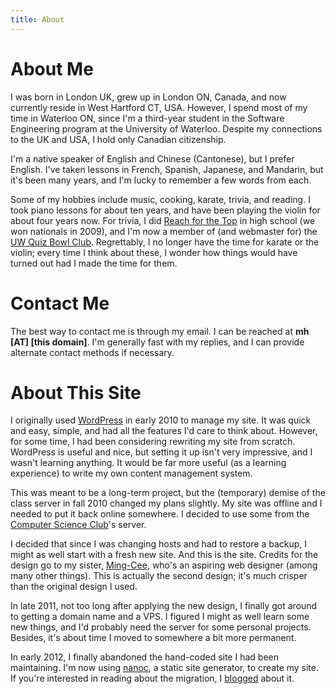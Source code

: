 ```yaml
---
title: About
---
```


About Me
========

I was born in London UK, grew up in London ON, Canada, and now currently reside in West Hartford CT, USA.  However, I spend most of my time in Waterloo ON, since I'm a third-year student in the Software Engineering program at the University of Waterloo.  Despite my connections to the UK and USA, I hold only Canadian citizenship.

I'm a native speaker of English and Chinese (Cantonese), but I prefer English.  I've taken lessons in French, Spanish, Japanese, and Mandarin, but it's been many years, and I'm lucky to remember a few words from each.

Some of my hobbies include music, cooking, karate, trivia, and reading.  I took piano lessons for about ten years, and have been playing the violin for about four years now.  For trivia, I did [Reach for the Top][] in high school (we won nationals in 2009), and I'm now a member of (and webmaster for) the [UW Quiz Bowl Club][].  Regrettably, I no longer have the time for karate or the violin; every time I think about these, I wonder how things would have turned out had I made the time for them.

[Reach for the Top]: http://www.reachforthetop.com
[UW Quiz Bowl Club]: http://quizbowl.uwaterloo.ca

Contact Me
==========
The best way to contact me is through my email. I can be reached at **mh [AT] [this domain]**. I'm generally fast with my replies, and I can provide alternate contact methods if necessary.

About This Site
===============
I originally used [WordPress][] in early 2010 to manage my site. It was quick and easy, simple, and had all the features I'd care to think about.  However, for some time, I had been considering rewriting my site from scratch.  WordPress is useful and nice, but setting it up isn't very impressive, and I wasn't learning anything.  It would be far more useful (as a learning experience) to write my own content management system.

This was meant to be a long-term project, but the (temporary) demise of the class server in fall 2010 changed my plans slightly.  My site was offline and I needed to put it back online somewhere.  I decided to use some from the [Computer Science Club][]'s server.

I decided that since I was changing hosts and had to restore a backup, I might as well start with a fresh new site.  And this is the site. Credits for the design go to my sister, [Ming-Cee][], who's an aspiring web designer (among many other things).  This is actually the second design; it's much crisper than the original design I used.

In late 2011, not too long after applying the new design, I finally got around to getting a domain name and a VPS.  I figured I might as well learn some new things, and I'd probably need the server for some personal projects.  Besides, it's about time I moved to somewhere a bit more permanent.

In early 2012, I finally abandoned the hand-coded site I had been maintaining.  I'm now using [nanoc][], a static site generator, to create my site. If you're interested in reading about the migration, I [blogged][] about it.

[Wordpress]: http://wordpress.org
[Computer Science Club]: http://csclub.uwaterloo.ca
[Ming-Cee]: http://skysketches.com/
[nanoc]: http://nanoc.stoneship.org/
[blogged]: http://mhyee.com/blog/nanoc.html

